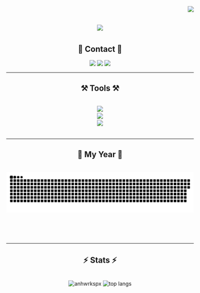 <img align="right" src="https://visitor-badge.laobi.icu/badge?page_id=anhwrkspx.anhwrkspx" />

<h1 align="center">
    <img src="https://readme-typing-svg.herokuapp.com/?font=Righteous&size=35&center=true&vCenter=true&width=500&height=70&duration=4000&lines=🕺🕺🕺🕺🕺🕺🕺🏌️‍♀️;Hello+there!+👋;+I'm+Ngo+Tuan+Anh!;" />
</h1>
<div align="center"> 
  <h2 align="center"> 💼 Contact 💼</h2>
  <a href="mailto:anhnt.wrkspx@gmail.com">
      <img src="https://img.shields.io/badge/Gmail-333333?style=for-the-badge&logo=gmail&logoColor=red"/></a>
  <a href="https://linkedin.com/in/anhnt-wrkn" target="_blank">
    <img src="https://img.shields.io/badge/LinkedIn-0077B5?style=for-the-badge&logo=linkedin&logoColor=white" target="_blank"/></a>
  <a href="https://anhwrkspx.github.io" target="_blank">
     <img src="https://img.shields.io/badge/Portfolio-FF5722?style=for-the-badge&logo=todoist&logoColor=white" target="_blank" /> 
  </a>
</div>

 <hr/>
 
<h2 align="center">⚒️ Tools ⚒️</h2>
<br/>
<div align="center">
    <img src="https://skillicons.dev/icons?i=bash,jenkins,docker,kubernetes,ansible,aws,gcp,gitlab" /><br>
    <img src="https://skillicons.dev/icons?i=java,python,flask,spring,tensorflow,pytorch,selenium" /><br>
    <img src="https://skillicons.dev/icons?i=mysql,figma,html,css,tailwind,mongodb" />
    <br>
</div>

<br/>
<hr/>

<div align="center">
  <h2>🐍 My Year 🐍</h2>
  <br>
<picture>
  <source media="(prefers-color-scheme: dark)" srcset="https://raw.githubusercontent.com/anhwrkspx/anhwrkspx/animation/github-contribution-grid-snake-dark.svg">
  <source media="(prefers-color-scheme: light)" srcset="https://raw.githubusercontent.com/anhwrkspx/anhwrkspx/animation/github-contribution-grid-snake.svg">
  <img alt="github contribution grid snake animation" src="https://raw.githubusercontent.com/anhwrkspx/anhwrkspx/animation/github-contribution-grid-snake.svg">
</picture>
  
  <br/><br/><br/>
</div>

<hr/>

<h2 align="center">⚡ Stats ⚡</h2>
<br>
<div align=center>
   <img src="https://denvercoder1-github-readme-stats.vercel.app/api/?username=anhwrkspx&show_icons=true&include_all_commits=true&count_private=true&theme=algolia&hide_border=true" height="192px" alt="anhwrkspx" />
   <img src="https://denvercoder1-github-readme-stats.vercel.app/api/top-langs/?username=anhwrkspx&langs_count=8&layout=compact&theme=algolia&hide_border=true" height="192px" alt="top langs" />
</div>
<br/><br/>



